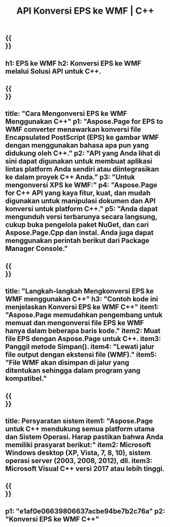 ﻿---
translation: true
template: /_templates/_conversion-child-cpp.md
title: API Konversi EPS ke WMF | C++
url: /cpp/conversion/eps-to-wmf/
description: Konversi EPS ke WMF disediakan oleh Aspose.Page untuk solusi C++ API. Bekerja di C++ Runtime Environment untuk Windows 32 bit, Windows 64 bit, dan Linux 64 bit.
informat: EPS
outformat: WMF
otherformats: XPS PS
---

{{<section banner>}}
---
h1: EPS ke WMF
h2: Konversi EPS ke WMF melalui Solusi API untuk C++.
---

{{<section overview>}}
---
title: "Cara Mengonversi EPS ke WMF Menggunakan C++"
p1: "Aspose.Page for EPS to WMF converter menawarkan konversi file Encapsulated PostScript (EPS) ke gambar WMF dengan menggunakan bahasa apa pun yang didukung oleh C++."
p2: "API yang Anda lihat di sini dapat digunakan untuk membuat aplikasi lintas platform Anda sendiri atau diintegrasikan ke dalam proyek C++ Anda."
p3: "Untuk mengonversi XPS ke WMF:"
p4: "Aspose.Page for C++ API yang kaya fitur, kuat, dan mudah digunakan untuk manipulasi dokumen dan API konversi untuk platform C++."
p5: "Anda dapat mengunduh versi terbarunya secara langsung, cukup buka pengelola paket NuGet, dan cari Aspose.Page.Cpp dan instal. Anda juga dapat menggunakan perintah berikut dari Package Manager Console."
---

{{<section feature1>}}
---
title: "Langkah-langkah Mengkonversi EPS ke WMF menggunakan C++"
h3: "Contoh kode ini menjelaskan Konversi EPS ke WMF C++"
item1: "Aspose.Page memudahkan pengembang untuk memuat dan mengonversi file EPS ke WMF hanya dalam beberapa baris kode."
item2: Muat file EPS dengan Aspose.Page untuk C++.
item3: Panggil metode Simpan().
item4: "Lewati jalur file output dengan ekstensi file (WMF)."
item5: "File WMF akan disimpan di jalur yang ditentukan sehingga dalam program yang kompatibel."
---

{{<section feature2>}}
---
title: Persyaratan sistem
item1: "Aspose.Page untuk C++ mendukung semua platform utama dan Sistem Operasi. Harap pastikan bahwa Anda memiliki prasyarat berikut:"
item2: Microsoft Windows desktop (XP, Vista, 7, 8, 10), sistem operasi server (2003, 2008, 2012), dll.
item3: Microsoft Visual C++ versi 2017 atau lebih tinggi.
---

{{<section gist>}}
---
p1: "e1af0e06639806637acbe94be7b2c76a"
p2: "Konversi EPS ke WMF C++"
---
